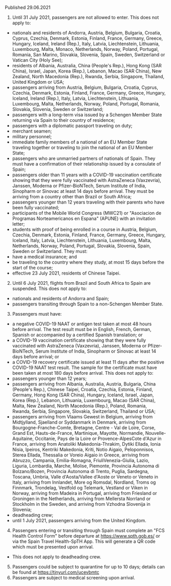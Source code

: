 Published 29.06.2021
1. Until 31 July 2021, passengers are not allowed to enter.
This does not apply to:
- nationals and residents of Andorra, Austria, Belgium, Bulgaria, Croatia, Cyprus, Czechia, Denmark, Estonia, Finland, France, Germany, Greece, Hungary, Iceland, Ireland (Rep.), Italy, Latvia, Liechtenstein, Lithuania, Luxembourg, Malta, Monaco, Netherlands, Norway, Poland, Portugal, Romania, San Marino, Slovakia, Slovenia, Spain, Sweden, Switzerland or Vatican City (Holy See);
- residents of Albania, Australia, China (People's Rep.), Hong Kong (SAR China), Israel, Japan, Korea (Rep.), Lebanon, Macao (SAR China), New Zealand, North Macedonia (Rep.), Rwanda, Serbia, Singapore, Thailand, United Kingdom or USA;
- passengers arriving from Austria, Belgium, Bulgaria, Croatia, Cyprus, Czechia, Denmark, Estonia, Finland, France, Germany, Greece, Hungary, Iceland, Ireland (Rep.), Italy, Latvia, Liechtenstein, Lithuania, Luxembourg, Malta, Netherlands, Norway, Poland, Portugal, Romania, Slovakia, Slovenia, Sweden or Switzerland;
- passengers with a long-term visa issued by a Schengen Member State returning via Spain to their country of residence;
- passengers with a diplomatic passport traveling on duty;
- merchant seamen;
- military personnel;
- immediate family members of a national of an EU Member State traveling together or traveling to join the national of an EU Member State;
- passengers who are unmarried partners of nationals of Spain. They must have a confirmation of their relationship issued by a consulate of Spain;
- passengers older than 11 years with a COVID-19 vaccination certificate showing that they were fully vaccinated with AstraZeneca (Vaxzevria), Janssen, Moderna or Pfizer-BioNTech, Serum Institute of India, Sinopharm or Sinovac at least 14 days before arrival. They must be arriving from a country other than Brazil or South Africa;
- passengers younger than 12 years traveling with their parents who have been fully vaccinated;
- participants of the Mobile World Congress (MWC21) or "Asociacion de Programas Norteamericanos en Espana" (APUNE) with an invitation letter;
- students with proof of being enrolled in a course in Austria, Belgium, Czechia, Denmark, Estonia, Finland, France, Germany, Greece, Hungary, Iceland, Italy, Latvia, Liechtenstein, Lithuania, Luxembourg, Malta, Netherlands, Norway, Poland, Portugal, Slovakia, Slovenia, Spain, Sweden or Switzerland. They must:
- have a medical insurance; and
- be traveling to the country where they study, at most 15 days before the start of the course;
- effective 23 July 2021, residents of Chinese Taipei.
2. Until 6 July 2021, flights from Brazil and South Africa to Spain are suspended.
This does not apply to:
- nationals and residents of Andorra and Spain;
- passengers transiting through Spain to a non-Schengen Member State.
3. Passengers must have:
- a negative COVID-19 NAAT or antigen test taken at most 48 hours before arrival. The test result must be in English, French, German, Spanish or accompanied by a certified Spanish translation; or
- a COVID-19 vaccination certificate showing that they were fully vaccinated with AstraZeneca (Vaxzevria), Janssen, Moderna or Pfizer-BioNTech, Serum Institute of India, Sinopharm or Sinovac at least 14 days before arrival; or
- a COVID-19 recovery certificate issued at least 11 days after the positive COVID-19 NAAT test result. The sample for the certificate must have been taken at most 180 days before arrival.
This does not apply to:
- passengers younger than 12 years;
- passengers arriving from Albania, Australia, Austria, Bulgaria, China (People's Rep.), Chinese Taipei, Croatia, Czechia, Estonia, Finland, Germany, Hong Kong (SAR China), Hungary, Iceland, Israel, Japan, Korea (Rep.), Lebanon, Lithuania, Luxembourg, Macao (SAR China), Malta, New Zealand, North Macedonia (Rep.), Poland, Romania, Rwanda, Serbia, Singapore, Slovakia, Switzerland, Thailand or USA;
- passengers arriving from Vlaams Gewest in Belgium, arriving from Midtjylland, Sjaelland or Syddanmark in Denmark, arriving from Bourgogne-Franche-Comte, Bretagne, Centre - Val de Loire, Corse, Grand Est, Hauts-de-France, Martinique, Mayotte, Normandie, Nouvelle-Aquitaine, Occitanie, Pays de la Loire or Provence-AlpesCote d'Azur in France, arriving from Anatoliki Makedonia-Thrakim, Dytiki Ellada, Ionia Nisia, Ipeiros, Kentriki Makedonia, Kriti, Notio Aigaio, Peloponnisos, Sterea Ellada, Thessalia or Voreio Aigaio in Greece, arriving from Abruzzo, Campania, Emilia-Romagna, FriuliVenezia-Giulia, Lazio, Liguria, Lombardia, Marche, Molise, Piemonte, Provincia Autonoma di Bolzano/Bozen, Provincia Autonoma di Trento, Puglia, Sardegna, Toscana, Umbria, Valle d'Aosta/Vallee d'Aoste or Veneto or Veneto in Italy, arriving from Innlandet, More og Romsdal, Nordland, Troms og Finnmark, Trondelag, Vestfold og Telemark, Vestland or Viken in Norway, arriving from Madeira in Portugal, arriving from Friesland or Groningen in the Netherlands, arriving from Mellersta Norrland or Stockholm in the Sweden, and arriving from Vzhodna Slovenija in Slovenia;
- deadheading crew;
- until 1 July 2021, passengers arriving from the United Kingdom.
4. Passengers entering or transiting through Spain must complete an "FCS Health Control Form" before departure at <a href="https://www.spth.gob.es/">https://www.spth.gob.es/</a> or via the Spain Travel Health-SpTH App. This will generate a QR code which must be presented upon arrival.
- This does not apply to deadheading crew.
5. Passengers could be subject to quarantine for up to 10 days; details can be found at <a href="https://tinyurl.com/ucevbmtc">https://tinyurl.com/ucevbmtc</a> 
6. Passengers are subject to medical screening upon arrival.

